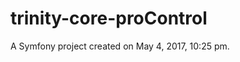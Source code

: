 trinity-core-proControl
=======================

A Symfony project created on May 4, 2017, 10:25 pm.
